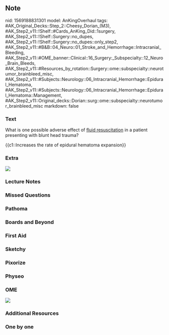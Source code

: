 ## Note
nid: 1569188831301
model: AnKingOverhaul
tags: #AK_Original_Decks::Step_2::Cheesy_Dorian_(M3), #AK_Step2_v11::!Shelf::#Cards_AnKing_Did::1surgery, #AK_Step2_v11::!Shelf::Surgery::no_dupes, #AK_Step2_v11::!Shelf::Surgery::no_dupes::only_step2, #AK_Step2_v11::#B&B::04_Neuro::01_Stroke_and_Hemorrhage::Intracranial_Bleeding, #AK_Step2_v11::#OME_banner::Clinical::16_Surgery:_Subspecialty::12_Neuro_Brain_Bleeds, #AK_Step2_v11::#Resources_by_rotation::Surgery::ome::subspecialty::neurotumor_brainbleed_misc, #AK_Step2_v11::#Subjects::Neurology::06_Intracranial_Hemorrhage::Epidural_Hematoma, #AK_Step2_v11::#Subjects::Neurology::06_Intracranial_Hemorrhage::Epidural_Hematoma::Management, #AK_Step2_v11::Original_decks::Dorian::surg::ome::subspecialty::neurotumor_brainbleed_misc
markdown: false

### Text
What is one possible adverse effect of <u>fluid resuscitation</u>
in a patient presenting with blunt head trauma?
<div>
  {{c1::Increases the rate of epidural hematoma expansion}}
</div>

### Extra
<img src="paste-136455405961217.jpg">

### Lecture Notes


### Missed Questions


### Pathoma


### Boards and Beyond


### First Aid


### Sketchy


### Pixorize


### Physeo


### OME
<div class="ome-widget">
  <a href=
  "https://onlinemeded.org/spa/surgery-subspecialty/neuro-brain-bleeds/acquire?ref=anki">
  <img src="_OME_AnkiFlashcards_Lesson_3.png"></a>
</div>

### Additional Resources


### One by one

